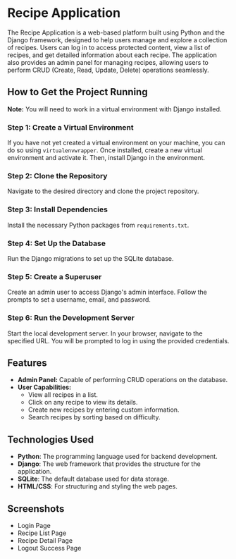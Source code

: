 # Recipe Application

The Recipe Application is a web-based platform built using Python and the Django framework, designed to help users manage and explore a collection of recipes. Users can log in to access protected content, view a list of recipes, and get detailed information about each recipe. The application also provides an admin panel for managing recipes, allowing users to perform CRUD (Create, Read, Update, Delete) operations seamlessly.

## How to Get the Project Running

**Note:** You will need to work in a virtual environment with Django installed.

### Step 1: Create a Virtual Environment

If you have not yet created a virtual environment on your machine, you can do so using `virtualenvwrapper`. Once installed, create a new virtual environment and activate it. Then, install Django in the environment.

### Step 2: Clone the Repository

Navigate to the desired directory and clone the project repository.

### Step 3: Install Dependencies

Install the necessary Python packages from `requirements.txt`.

### Step 4: Set Up the Database

Run the Django migrations to set up the SQLite database.

### Step 5: Create a Superuser

Create an admin user to access Django's admin interface. Follow the prompts to set a username, email, and password.

### Step 6: Run the Development Server

Start the local development server. In your browser, navigate to the specified URL. You will be prompted to log in using the provided credentials.

## Features

- **Admin Panel:** Capable of performing CRUD operations on the database.
- **User Capabilities:**
  - View all recipes in a list.
  - Click on any recipe to view its details.
  - Create new recipes by entering custom information.
  - Search recipes by sorting based on difficulty.

## Technologies Used

- **Python**: The programming language used for backend development.
- **Django**: The web framework that provides the structure for the application.
- **SQLite**: The default database used for data storage.
- **HTML/CSS**: For structuring and styling the web pages.

## Screenshots

- Login Page
- Recipe List Page
- Recipe Detail Page
- Logout Success Page


